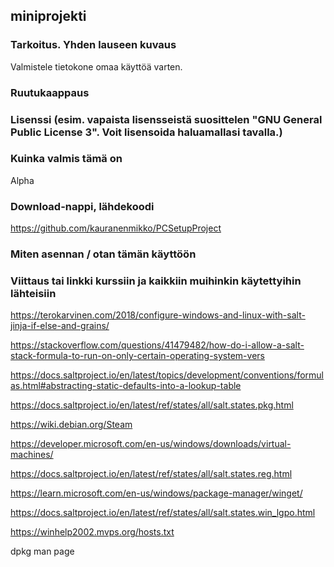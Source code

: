 ## miniprojekti

### Tarkoitus. Yhden lauseen kuvaus 
    
  Valmistele tietokone omaa käyttöä varten.
    
### Ruutukaappaus
    
    
### Lisenssi (esim. vapaista lisensseistä suosittelen "GNU General Public License 3". Voit lisensoida haluamallasi tavalla.)
    
    
### Kuinka valmis tämä on 
    
  Alpha
    
    
### Download-nappi, lähdekoodi

https://github.com/kauranenmikko/PCSetupProject
    
### Miten asennan / otan tämän käyttöön
    
    
### Viittaus tai linkki kurssiin ja kaikkiin muihinkin käytettyihin lähteisiin

https://terokarvinen.com/2018/configure-windows-and-linux-with-salt-jinja-if-else-and-grains/

https://stackoverflow.com/questions/41479482/how-do-i-allow-a-salt-stack-formula-to-run-on-only-certain-operating-system-vers

https://docs.saltproject.io/en/latest/topics/development/conventions/formulas.html#abstracting-static-defaults-into-a-lookup-table

https://docs.saltproject.io/en/latest/ref/states/all/salt.states.pkg.html

https://wiki.debian.org/Steam

https://developer.microsoft.com/en-us/windows/downloads/virtual-machines/

https://docs.saltproject.io/en/latest/ref/states/all/salt.states.reg.html

https://learn.microsoft.com/en-us/windows/package-manager/winget/

https://docs.saltproject.io/en/latest/ref/states/all/salt.states.win_lgpo.html

https://winhelp2002.mvps.org/hosts.txt

dpkg man page

